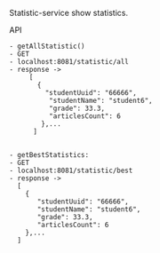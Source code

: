 Statistic-service show statistics.

API

    - getAllStatistic()
    - GET
    - localhost:8081/statistic/all
    - response -> 
         [
           {
             "studentUuid": "66666",
              "studentName": "student6",
              "grade": 33.3,
              "articlesCount": 6
            },...
          ]


    - getBestStatistics:
    - GET
    - localhost:8081/statistic/best
    - response ->
      [
        {
           "studentUuid": "66666",
           "studentName": "student6",
           "grade": 33.3,
           "articlesCount": 6
        },...
      ]
        
